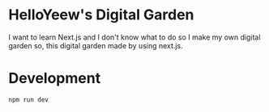 # HelloYeew's Digital Garden

I want to learn Next.js and I don't know what to do so I make my own digital garden so, this digital garden made by using next.js.

# Development

```shell
npm run dev
```
